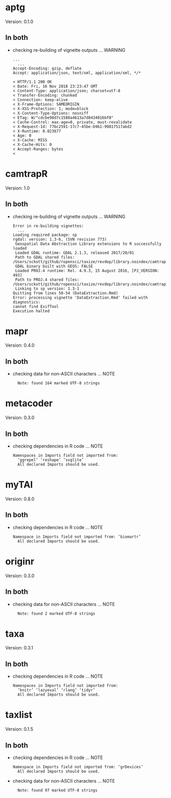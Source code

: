# aptg

Version: 0.1.0

## In both

*   checking re-building of vignette outputs ... WARNING
    ```
    ...
      ...
    Accept-Encoding: gzip, deflate
    Accept: application/json, text/xml, application/xml, */*
    
    < HTTP/1.1 200 OK
    < Date: Fri, 16 Nov 2018 23:23:47 GMT
    < Content-Type: application/json; charset=utf-8
    < Transfer-Encoding: chunked
    < Connection: keep-alive
    < X-Frame-Options: SAMEORIGIN
    < X-XSS-Protection: 1; mode=block
    < X-Content-Type-Options: nosniff
    < ETag: W/"cdcbe98d7c1588a4613a7d8434016bf0"
    < Cache-Control: max-age=0, private, must-revalidate
    < X-Request-Id: 77bc2591-17c7-45be-b9b1-99817517abd2
    < X-Runtime: 0.023677
    < Age: 0
    < X-Cache: MISS
    < X-Cache-Hits: 0
    < Accept-Ranges: bytes
    < 
    ```

# camtrapR

Version: 1.0

## In both

*   checking re-building of vignette outputs ... WARNING
    ```
    Error in re-building vignettes:
      ...
    Loading required package: sp
    rgdal: version: 1.3-6, (SVN revision 773)
     Geospatial Data Abstraction Library extensions to R successfully loaded
     Loaded GDAL runtime: GDAL 2.1.3, released 2017/20/01
     Path to GDAL shared files: /Users/sckott/github/ropensci/taxize/revdep/library.noindex/camtrapR/rgdal/gdal
     GDAL binary built with GEOS: FALSE 
     Loaded PROJ.4 runtime: Rel. 4.9.3, 15 August 2016, [PJ_VERSION: 493]
     Path to PROJ.4 shared files: /Users/sckott/github/ropensci/taxize/revdep/library.noindex/camtrapR/rgdal/proj
     Linking to sp version: 1.3-1 
    Quitting from lines 50-54 (DataExtraction.Rmd) 
    Error: processing vignette 'DataExtraction.Rmd' failed with diagnostics:
    cannot find ExifTool
    Execution halted
    ```

# mapr

Version: 0.4.0

## In both

*   checking data for non-ASCII characters ... NOTE
    ```
      Note: found 164 marked UTF-8 strings
    ```

# metacoder

Version: 0.3.0

## In both

*   checking dependencies in R code ... NOTE
    ```
    Namespaces in Imports field not imported from:
      ‘ggrepel’ ‘reshape’ ‘svglite’
      All declared Imports should be used.
    ```

# myTAI

Version: 0.8.0

## In both

*   checking dependencies in R code ... NOTE
    ```
    Namespace in Imports field not imported from: ‘biomartr’
      All declared Imports should be used.
    ```

# originr

Version: 0.3.0

## In both

*   checking data for non-ASCII characters ... NOTE
    ```
      Note: found 2 marked UTF-8 strings
    ```

# taxa

Version: 0.3.1

## In both

*   checking dependencies in R code ... NOTE
    ```
    Namespaces in Imports field not imported from:
      ‘knitr’ ‘lazyeval’ ‘rlang’ ‘tidyr’
      All declared Imports should be used.
    ```

# taxlist

Version: 0.1.5

## In both

*   checking dependencies in R code ... NOTE
    ```
    Namespace in Imports field not imported from: ‘grDevices’
      All declared Imports should be used.
    ```

*   checking data for non-ASCII characters ... NOTE
    ```
      Note: found 97 marked UTF-8 strings
    ```

